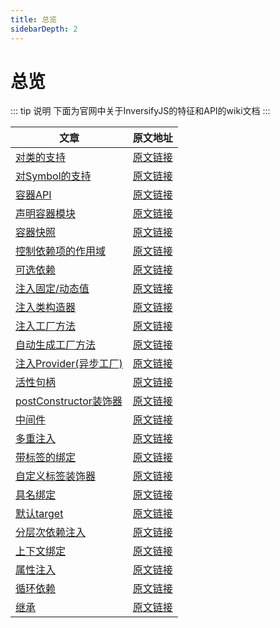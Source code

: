 ```yaml
---
title: 总览
sidebarDepth: 2
---
```


# 总览

::: tip 说明
下面为官网中关于InversifyJS的特征和API的wiki文档
:::


| 文章        | 原文地址           | 
| ------------- | ------------- | 
| [对类的支持](/routes/wiki/support_for_classes.html) | [原文链接](https://github.com/inversify/InversifyJS/blob/master/wiki/classes_as_id.md) | 
| [对Symbol的支持](/routes/wiki/support_for_Symbols.html) | [原文链接](https://github.com/inversify/InversifyJS/blob/master/wiki/symbols_as_id.md) |  
| [容器API](/routes/wiki/container_API.html) | [原文链接](https://github.com/inversify/InversifyJS/blob/master/wiki/container_api.md) | 
| [声明容器模块](/routes/wiki/declaring_container_modules.html) | [原文链接](https://github.com/inversify/InversifyJS/blob/master/wiki/container_modules.md) |
| [容器快照](/routes/wiki/container_snapshots.html) | [原文链接](https://github.com/inversify/InversifyJS/blob/master/wiki/container_snapshots.md) |
| [控制依赖项的作用域](/routes/wiki/controlling_the_scope_of_the_dependencies.html)  | [原文链接](https://github.com/inversify/InversifyJS/blob/master/wiki/scope.md) |
| [可选依赖](/routes/wiki/optional_dependencies.html) | [原文链接](https://github.com/inversify/InversifyJS/blob/master/wiki/optional_dependencies.md) |
| [注入固定/动态值](/routes/wiki/injecting_a_constant_or_dynamic_value.html) | [原文链接](https://github.com/inversify/InversifyJS/blob/master/wiki/value_injection.md) |
| [注入类构造器](/routes/wiki/injecting_a_class_contstructor.html) | [原文链接](https://github.com/inversify/InversifyJS/blob/master/wiki/constructor_injection.md) |
| [注入工厂方法](/routes/wiki/injecting_a_factory.html) | [原文链接](https://github.com/inversify/InversifyJS/blob/master/wiki/factory_injection.md) |
| [自动生成工厂方法](/routes/wiki/auto_factory.html) | [原文链接](https://github.com/inversify/InversifyJS/blob/master/wiki/auto_factory.md) |
| [注入Provider(异步工厂)](/routes/wiki/injecting_a_provider.html) | [原文链接](https://github.com/inversify/InversifyJS/blob/master/wiki/provider_injection.md) |
| [活性句柄](/routes/wiki/activation_handler.html) | [原文链接](https://github.com/inversify/InversifyJS/blob/master/wiki/activation_handler.md) |
| [postConstructor装饰器](/routes/wiki/post_contstruct_decorator.html) | [原文链接](https://github.com/inversify/InversifyJS/blob/master/wiki/post_construct.md) |
| [中间件](/routes/wiki/middleware.html) | [原文链接](https://github.com/inversify/InversifyJS/blob/master/wiki/middleware.md) |
| [多重注入](/routes/wiki/multi-injection.html) | [原文链接](https://github.com/inversify/InversifyJS/blob/master/wiki/multi_injection.md) |
| [带标签的绑定](/routes/wiki/tagged_bindings.html) | [原文链接](https://github.com/inversify/InversifyJS/blob/master/wiki/tagged_bindings.md) |
| [自定义标签装饰器](/routes/wiki/create_your_own_tag_decorators.html) | [原文链接](https://github.com/inversify/InversifyJS/blob/master/wiki/custom_tag_decorators.md) |
| [具名绑定](/routes/wiki/named_bindings.html) | [原文链接](https://github.com/inversify/InversifyJS/blob/master/wiki/named_bindings.md) |
| [默认target](/routes/wiki/default_targets.html) | [原文链接](https://github.com/inversify/InversifyJS/blob/master/wiki/default_targets.md) |
| [分层次依赖注入](/routes/wiki/hierarchical_di.html) | [原文链接](https://github.com/inversify/InversifyJS/blob/master/wiki/hierarchical_di.md) |
| [上下文绑定](/routes/wiki/contextual_bindings.html) | [原文链接](https://github.com/inversify/InversifyJS/blob/master/wiki/contextual_bindings.md) |
| [属性注入](/routes/wiki/property_injection.html) | [原文链接](https://github.com/inversify/InversifyJS/blob/master/wiki/property_injection.md) |
| [循环依赖](/routes/wiki/circular_dependencies.html) | [原文链接](https://github.com/inversify/InversifyJS/blob/master/wiki/circular_dependencies.md) |
| [继承](/routes/wiki/inheritance.html) | [原文链接](https://github.com/inversify/InversifyJS/blob/master/wiki/inheritance.md) |



